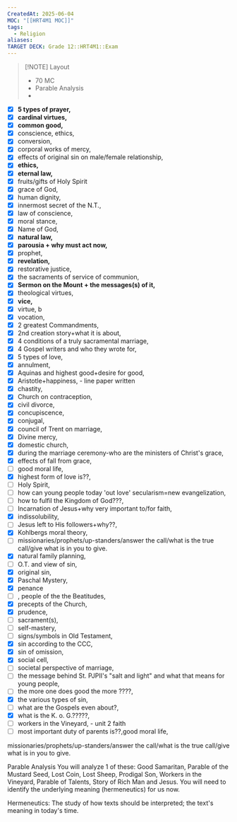 ```yaml
---
CreatedAt: 2025-06-04
MOC: "[[HRT4M1 MOC]]"
tags:
  - Religion
aliases: 
TARGET DECK: Grade 12::HRT4M1::Exam
---
```


> [!NOTE] Layout
> - 70 MC
> - Parable Analysis
> - 

- [x] **5 types of prayer,**
- [x] **cardinal virtues,**
- [x] **common good,**
- [x] conscience, ethics,
- [x] conversion,
- [x] corporal works of mercy,
- [x] effects of original sin on male/female relationship,
- [x] **ethics,**
- [x] **eternal law,**
- [x] fruits/gifts of Holy Spirit
- [x] grace of God,
- [x] human dignity,
- [x] innermost secret of the N.T.,
- [x] law of conscience,
- [x] moral stance,
- [x] Name of God,
- [x] **natural law,**
- [x] **parousia + why must act now,**
- [x] prophet,
- [x] **revelation,**
- [x] restorative justice,
- [x] the sacraments of service of communion,
- [x] **Sermon on the Mount + the messages(s) of it,**
- [x] theological virtues,
- [x] **vice,**
- [x] virtue, b
- [x] vocation,
- [x] 2 greatest Commandments,
- [x] 2nd creation story+what it is about,
- [x] 4 conditions of a truly sacramental marriage,
- [x] 4 Gospel writers and who they wrote for,
- [x] 5 types of love,
- [x] annulment,
- [x] Aquinas and highest good+desire for good,
- [x] Aristotle+happiness, - line paper written
- [x] chastity,
- [x] Church on contraception,
- [x] civil divorce,
- [x] concupiscence,
- [x] conjugal,
- [x] council of Trent on marriage,
- [x] Divine mercy,
- [x] domestic church,
- [x] during the marriage ceremony-who are the ministers of Christ's grace,
- [x] effects of fall from grace,
- [ ] good moral life,
- [x] highest form of love is??,
- [ ] Holy Spirit,
- [ ] how can young people today 'out love' secularism=new evangelization,
- [ ] how to fulfil the Kingdom of God???,
- [ ] Incarnation of Jesus+why very important to/for faith,
- [x] indissolubility,
- [ ] Jesus left to His followers+why??,
- [x] Kohlbergs moral theory,
- [ ] missionaries/prophets/up-standers/answer the call/what is the true call/give what is in you to give.
- [x] natural family planning,
- [ ] O.T. and view of sin,
- [x] original sin,
- [x] Paschal Mystery,
- [x] penance
- [ ] , people of the the Beatitudes,
- [x] precepts of the Church,
- [x] prudence,
- [ ] sacrament(s),
- [ ] self-mastery,
- [ ] signs/symbols in Old Testament,
- [x] sin according to the CCC,
- [x] sin of omission,
- [x] social cell,
- [ ] societal perspective of marriage,
- [ ] the message behind St. PJPII's "salt and light" and what that means for young people,
- [ ] the more one does good the more ????,
- [x] the various types of sin,
- [ ] what are the Gospels even about?,
- [x] what is the K. o. G.?????,
- [ ] workers in the Vineyard, - unit 2 faith
- [ ] most important duty of parents is??,good moral life, 

missionaries/prophets/up-standers/answer the call/what is the true call/give what is in you to give. 

Parable Analysis
You will analyze 1 of these: Good Samaritan, Parable of the Mustard Seed, Lost Coin, Lost Sheep, Prodigal Son, Workers in the Vineyard, Parable of Talents, Story of Rich Man and Jesus. You will need to identify the underlying meaning (hermeneutics) for us now.

Hermeneutics: The study of how texts should be interpreted; the text's meaning in today's time.